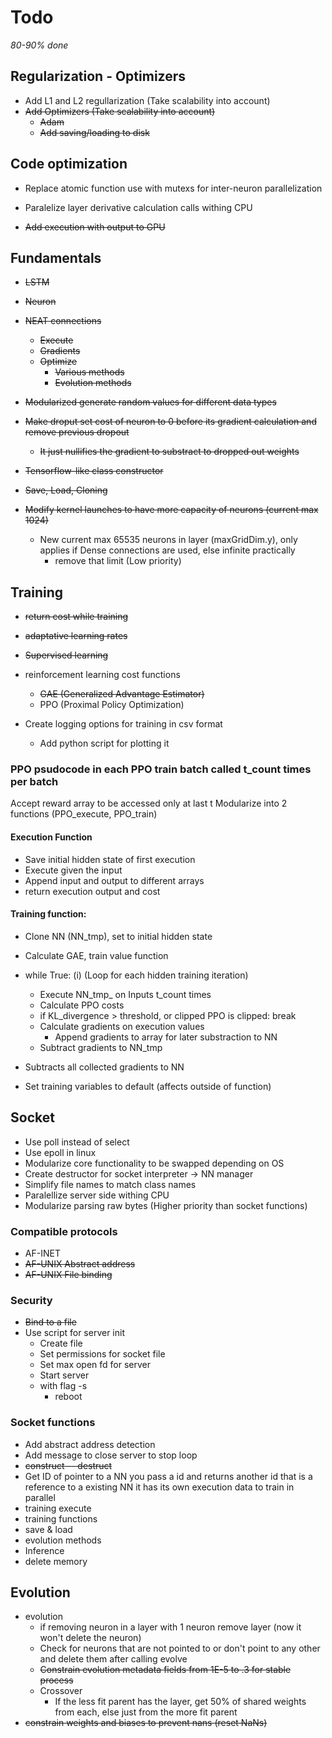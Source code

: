 # Todo
*80-90% done*

## Regularization - Optimizers

- Add L1 and L2 regullarization (Take scalability into account)
- ~~Add Optimizers (Take scalability into account)~~
	- ~~Adam~~
    - ~~Add saving/loading to disk~~

## Code optimization
- Replace atomic function use with mutexs for inter-neuron parallelization

- Paralelize layer derivative calculation calls withing CPU

- ~~Add execution with output to GPU~~

## Fundamentals

- ~~LSTM~~
- ~~Neuron~~
- ~~NEAT connections~~ 
	- ~~Execute~~
	- ~~Gradients~~
    - ~~Optimize~~
        * ~~Various methods~~
        * ~~Evolution methods~~

- ~~Modularized generate random values for different data types~~
- ~~Make droput set cost of neuron to 0 before its gradient calculation and remove previous dropout~~
    - ~~It just nullifies the gradient to substract to dropped out weights~~

- ~~Tensorflow-like class constructor~~
- ~~Save, Load, Cloning~~
- ~~Modify kernel launches to have more capacity of neurons (current max 1024)~~ 
    - New current max 65535 neurons in layer (maxGridDim.y), only applies if Dense connections are used, else infinite practically
        - remove that limit (Low priority)

## Training
- ~~return cost while training~~
- ~~adaptative learning rates~~
- ~~Supervised learning~~
- reinforcement learning cost functions
    - ~~GAE (Generalized Advantage Estimator)~~
    - PPO (Proximal Policy Optimization)

- Create logging options for training in csv format
    - Add python script for plotting it

### PPO psudocode in each PPO train batch called t_count times per batch
Accept reward array to be accessed only at last t
Modularize into 2 functions (PPO_execute, PPO_train)

#### Execution Function
* Save initial hidden state of first execution
* Execute given the input
* Append input and output to different arrays
* return execution output and cost

#### Training function:

* Clone NN (NN_tmp), set to initial hidden state
* Calculate GAE, train value function
* while True: (i) (Loop for each hidden training iteration)
    * Execute NN_tmp_ on Inputs t_count times
    * Calculate PPO costs
    * if KL_divergence > threshold, or clipped PPO is clipped:
        break
    * Calculate gradients on execution values
        * Append gradients to array for later substraction to NN
    * Subtract gradients to NN_tmp

* Subtracts all collected gradients to NN
* Set training variables to default (affects outside of function)

## Socket

- Use poll instead of select
- Use epoll in linux
- Modularize core functionality to be swapped depending on OS
- Create destructor for socket interpreter -> NN manager
- Simplify file names to match class names
- Paralellize server side withing CPU
- Modularize parsing raw bytes (Higher priority than socket functions)

### Compatible protocols

* AF-INET
* ~~AF-UNIX Abstract address~~
* ~~AF-UNIX File binding~~

### Security
* ~~Bind to a file~~
* Use script for server init
    * Create file
    * Set permissions for socket file
    * Set max open fd for server
    * Start server
    * with flag -s
        - reboot

### Socket functions

- Add abstract address detection
- Add message to close server to stop loop
- ~~construct -- destruct~~
- Get ID of pointer to a NN
    you pass a id and returns another id that is a reference to a existing NN
    it has its own execution data to train in parallel
- training execute
- training functions
- save & load
- evolution methods
- Inference
- delete memory

## Evolution

- evolution
    * if removing neuron in a layer with 1 neuron remove layer (now it won't delete the neuron)
    * Check for neurons that are not pointed to or don't point to any other and delete them after calling evolve
    * ~~Constrain evolution metadata fields from 1E-5 to .3 for stable process~~
    * Crossover
        * If the less fit parent has the layer, get 50% of shared weights from each, else just from the more fit parent
- ~~constrain weights and biases to prevent nans (reset NaNs)~~

